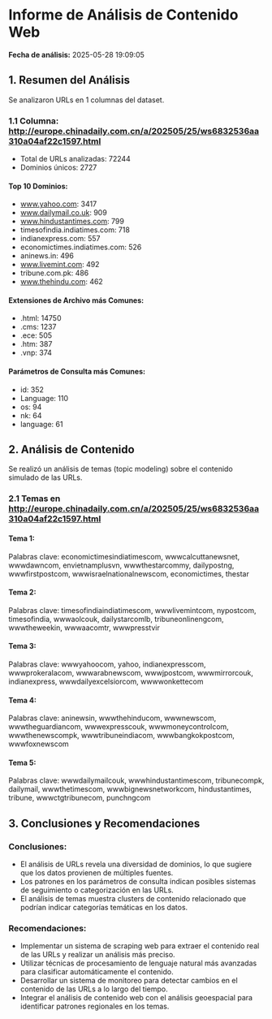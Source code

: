 # Informe de Análisis de Contenido Web

**Fecha de análisis:** 2025-05-28 19:09:05

## 1. Resumen del Análisis

Se analizaron URLs en 1 columnas del dataset.

### 1.1 Columna: http://europe.chinadaily.com.cn/a/202505/25/ws6832536aa310a04af22c1597.html

- Total de URLs analizadas: 72244
- Dominios únicos: 2727

#### Top 10 Dominios:

- www.yahoo.com: 3417
- www.dailymail.co.uk: 909
- www.hindustantimes.com: 799
- timesofindia.indiatimes.com: 718
- indianexpress.com: 557
- economictimes.indiatimes.com: 526
- aninews.in: 496
- www.livemint.com: 492
- tribune.com.pk: 486
- www.thehindu.com: 462

#### Extensiones de Archivo más Comunes:

- .html: 14750
- .cms: 1237
- .ece: 505
- .htm: 387
- .vnp: 374

#### Parámetros de Consulta más Comunes:

- id: 352
- Language: 110
- os: 94
- nk: 64
- language: 61

## 2. Análisis de Contenido

Se realizó un análisis de temas (topic modeling) sobre el contenido simulado de las URLs.

### 2.1 Temas en http://europe.chinadaily.com.cn/a/202505/25/ws6832536aa310a04af22c1597.html

#### Tema 1:

Palabras clave: economictimesindiatimescom, wwwcalcuttanewsnet, wwwdawncom, envietnamplusvn, wwwthestarcommy, dailypostng, wwwfirstpostcom, wwwisraelnationalnewscom, economictimes, thestar

#### Tema 2:

Palabras clave: timesofindiaindiatimescom, wwwlivemintcom, nypostcom, timesofindia, wwwaolcouk, dailystarcomlb, tribuneonlinengcom, wwwtheweekin, wwwaacomtr, wwwpresstvir

#### Tema 3:

Palabras clave: wwwyahoocom, yahoo, indianexpresscom, wwwprokeralacom, wwwarabnewscom, wwwjpostcom, wwwmirrorcouk, indianexpress, wwwdailyexcelsiorcom, wwwwonkettecom

#### Tema 4:

Palabras clave: aninewsin, wwwthehinducom, wwwnewscom, wwwtheguardiancom, wwwexpresscouk, wwwmoneycontrolcom, wwwthenewscompk, wwwtribuneindiacom, wwwbangkokpostcom, wwwfoxnewscom

#### Tema 5:

Palabras clave: wwwdailymailcouk, wwwhindustantimescom, tribunecompk, dailymail, wwwthetimescom, wwwbignewsnetworkcom, hindustantimes, tribune, wwwctgtribunecom, punchngcom


## 3. Conclusiones y Recomendaciones

### Conclusiones:

- El análisis de URLs revela una diversidad de dominios, lo que sugiere que los datos provienen de múltiples fuentes.
- Los patrones en los parámetros de consulta indican posibles sistemas de seguimiento o categorización en las URLs.
- El análisis de temas muestra clusters de contenido relacionado que podrían indicar categorías temáticas en los datos.

### Recomendaciones:

- Implementar un sistema de scraping web para extraer el contenido real de las URLs y realizar un análisis más preciso.
- Utilizar técnicas de procesamiento de lenguaje natural más avanzadas para clasificar automáticamente el contenido.
- Desarrollar un sistema de monitoreo para detectar cambios en el contenido de las URLs a lo largo del tiempo.
- Integrar el análisis de contenido web con el análisis geoespacial para identificar patrones regionales en los temas.

